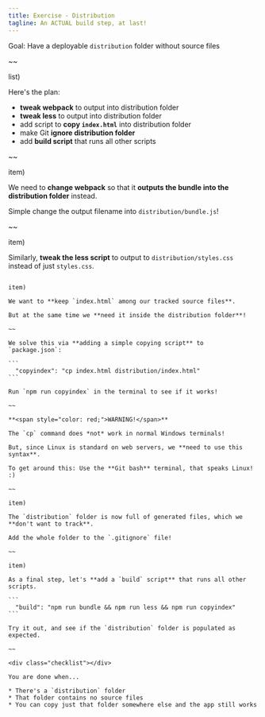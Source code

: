 ```yaml
---
title: Exercise - Distribution
tagline: An ACTUAL build step, at last!
---
```


<div class="goal"></div>

Goal: Have a deployable `distribution` folder without source files

~~

list)

Here's the plan:

* **tweak webpack** to output into distribution folder
* **tweak less** to output into distribution folder
* add script to **copy `index.html`** into distribution folder
* make Git **ignore distribution folder**
* add **build script** that runs all other scripts

~~

item)

We need to **change webpack** so that it **outputs the bundle into the distribution folder** instead.

Simple change the output filename into `distribution/bundle.js`!

~~

item)

Similarly, **tweak the less script** to output to `distribution/styles.css` instead of just `styles.css`.

~~~

item)

We want to **keep `index.html` among our tracked source files**.

But at the same time we **need it inside the distribution folder**!

~~

We solve this via **adding a simple copying script** to `package.json`:

```
  "copyindex": "cp index.html distribution/index.html"
```

Run `npm run copyindex` in the terminal to see if it works!

~~

**<span style="color: red;">WARNING!</span>**

The `cp` command does *not* work in normal Windows terminals!

But, since Linux is standard on web servers, we **need to use this syntax**.

To get around this: Use the **Git bash** terminal, that speaks Linux! :)

~~

item)

The `distribution` folder is now full of generated files, which we **don't want to track**. 

Add the whole folder to the `.gitignore` file!

~~

item)

As a final step, let's **add a `build` script** that runs all other scripts.

```
  "build": "npm run bundle && npm run less && npm run copyindex"
```

Try it out, and see if the `distribution` folder is populated as expected.

~~

<div class="checklist"></div>

You are done when...

* There's a `distribution` folder
* That folder contains no source files
* You can copy just that folder somewhere else and the app still works
